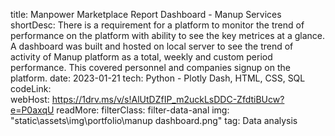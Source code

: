 title: Manpower Marketplace Report Dashboard - Manup Services
shortDesc: There is a requirement for a platform to monitor the trend of performance on the platform with ability to see the  key metrices at a glance. A dashboard was built and hosted on local server to see the trend of activity of Manup platform as a total, weekly and custom period performance. This covered personnel and companies signup on the platform.
date: 2023-01-21
tech: Python - Plotly Dash, HTML, CSS, SQL 
codeLink:  
webHost: https://1drv.ms/v/s!AlUtDZfIP_m2uckLsDDC-ZfdtiBUcw?e=P0axqU
readMore: 
filterClass: filter-data-anal
img: "static\\assets\\img\\portfolio\\manup dashboard.png"
tag: Data analysis
